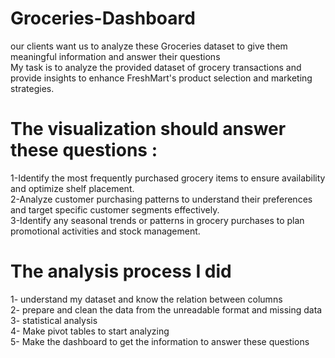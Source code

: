 # Groceries-Dashboard
our clients want us to analyze these Groceries dataset to give them meaningful information and answer their questions<br />
My task is to analyze the provided dataset of grocery transactions and provide insights to enhance FreshMart's product selection and marketing strategies.<br />
# The visualization should answer these questions :
  1-Identify the most frequently purchased grocery items to ensure availability and optimize shelf placement.<br />
   2-Analyze customer purchasing patterns to understand their preferences and target specific customer segments effectively. <br />
  3-Identify any seasonal trends or patterns in grocery purchases to plan promotional activities and stock management.<br />


# The analysis process I did
1- understand my dataset and know the relation between columns <br />
2- prepare and clean the data from the unreadable format and missing data<br />
3- statistical analysis <br />
4- Make pivot tables to start analyzing <br />
5- Make the dashboard to get the information to answer these questions <br />
